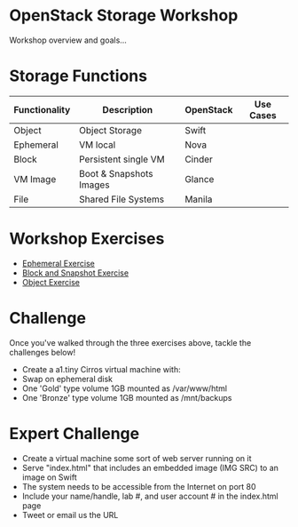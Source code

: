# OpenStack Storage Workshop

Workshop overview and goals...

# Storage Functions

| Functionality  | Description              | OpenStack | Use Cases                                    |
| -------------- | -------------------------| ----------|--------------------------------------------- |
| Object         | Object Storage           | Swift     | |
| Ephemeral      | VM local                 | Nova      | |
| Block          | Persistent single VM     | Cinder    | |
| VM Image       | Boot & Snapshots Images  | Glance    | |
| File           | Shared File Systems      | Manila    | |

# Workshop Exercises

* <A HREF="EphemeralStorage.md">Ephemeral Exercise</A> 
* <A HREF="BlockStorage.md">Block and Snapshot Exercise</A>  
* <A HREF="ObjectStorage.md">Object Exercise</A>

# Challenge

Once you've walked through the three exercises above, tackle the challenges below!

* Create a a1.tiny Cirros virtual machine with:
* Swap on ephemeral disk
* One 'Gold' type volume 1GB mounted as /var/www/html
* One 'Bronze' type volume 1GB mounted as /mnt/backups

# Expert Challenge

* Create a virtual machine some sort of web server running on it
* Serve "index.html" that includes an embedded image (IMG SRC) to an image on Swift
* The system needs to be accessible from the Internet on port 80
* Include your name/handle, lab #, and user account # in the index.html page
* Tweet or email us the URL



